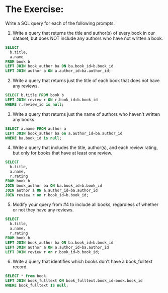 # The Exercise:

Write a SQL query for each of the following prompts.

1. Write a query that returns the title and author(s) of every book in our dataset, but does NOT include any authors who have not written a book.

```sql
SELECT 
  b.title, 
  a.name
FROM book b
LEFT JOIN book_author ba ON ba.book_id=b.book_id
LEFT JOIN author a ON a.author_id=ba.author_id;
```

2. Write a query that returns just the title of each book that does not have any reviews.

```sql
SELECT b.title FROM book b
LEFT JOIN review r ON r.book_id=b.book_id
WHERE r.review_id is null;
```

3. Write a query that returns just the name of authors who haven't written any books.

```sql
SELECT a.name FROM author a
LEFT JOIN book_author ba on a.author_id=ba.author_id
WHERE ba.book_id is null;
```

4. Write a query that includes the title, author(s), and each review rating, but only for books that have at least one review.

```sql
SELECT 
  b.title, 
  a.name,
  r.rating
FROM book b
JOIN book_author ba ON ba.book_id=b.book_id
JOIN author a ON a.author_id=ba.author_id
JOIN review r on r.book_id=b.book_id;
```

5. Modify your query from #4 to include all books, regardless of whether or not they have any reviews.


```sql
SELECT 
  b.title, 
  a.name,
  r.rating
FROM book b
LEFT JOIN book_author ba ON ba.book_id=b.book_id
LEFT JOIN author a ON a.author_id=ba.author_id
LEFT JOIN review r on r.book_id=b.book_id;
```
6. Write a query that identifies which books don't have a book_fulltext record.

```sql
SELECT * from book
LEFT JOIN book_fulltext ON book_fulltext.book_id=book.book_id
WHERE book_fulltext IS null;
```